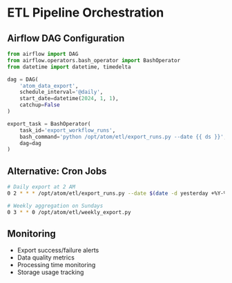 # ETL Pipeline Orchestration

## Airflow DAG Configuration
```python
from airflow import DAG
from airflow.operators.bash_operator import BashOperator
from datetime import datetime, timedelta

dag = DAG(
    'atom_data_export',
    schedule_interval='@daily',
    start_date=datetime(2024, 1, 1),
    catchup=False
)

export_task = BashOperator(
    task_id='export_workflow_runs',
    bash_command='python /opt/atom/etl/export_runs.py --date {{ ds }}',
    dag=dag
)
```

## Alternative: Cron Jobs
```bash
# Daily export at 2 AM
0 2 * * * /opt/atom/etl/export_runs.py --date $(date -d yesterday +%Y-%m-%d)

# Weekly aggregation on Sundays
0 3 * * 0 /opt/atom/etl/weekly_export.py
```

## Monitoring
- Export success/failure alerts
- Data quality metrics
- Processing time monitoring
- Storage usage tracking